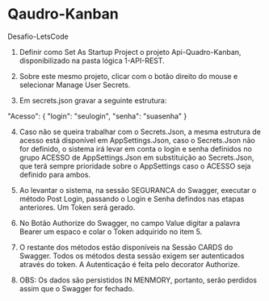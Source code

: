 # Qaudro-Kanban
 Desafio-LetsCode

1) Definir como Set As Startup Project o projeto Api-Quadro-Kanban, disponibilizado na pasta lógica 1-API-REST.

2) Sobre este mesmo projeto, clicar com o botão direito do mouse e selecionar Manage User Secrets.

3) Em secrets.json gravar a seguinte estrutura:

 "Acesso": {
    "login": "seulogin",
    "senha": "suasenha"
  }

4) Caso não se queira trabalhar com o Secrets.Json, a mesma estrutura de acesso está disponível em AppSettings.Json,
caso o Secrets.Json não for definido, o sistema irá levar em conta o login e senha definidos no grupo ACESSO de AppSettings.Json em
substituição ao Secrets.Json, que terá sempre prioridade sobre o AppSettings caso o ACESSO seja definido para ambos.

5) Ao levantar o sistema, na sessão SEGURANCA do Swagger, executar o método Post Login, passando o Login e Senha defindos
nas etapas anteriores. Um Token será gerado.

6) No Botão Authorize do Swagger, no campo Value digitar a palavra Bearer um espaco e colar o Token adquirido no item 5.

7) O restante dos métodos estão disponíveis na Sessão CARDS do Swagger. Todos os métodos desta sessão exigem ser autenticados através
   do token. A Autenticação é feita pelo decorator Authorize.

8) OBS: Os dados são persistidos IN MENMORY, portanto, serão perdidos assim que o Swagger for fechado.



